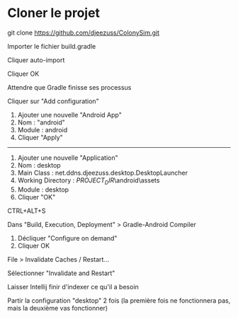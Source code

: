 # Cloner le projet

git clone https://github.com/djeezuss/ColonySim.git

Importer le fichier build.gradle

Cliquer auto-import

Cliquer OK

Attendre que Gradle finisse ses processus

Cliquer sur "Add configuration"

1. Ajouter une nouvelle "Android App"
2. Nom    : "android"
3. Module : android
4. Cliquer "Apply"
---
1. Ajouter une nouvelle "Application"
2. Nom : desktop
3. Main Class : net.ddns.djeezuss.desktop.DesktopLauncher
4. Working Directory : $PROJECT_DIR$\android\assets
5. Module : desktop
6. Cliquer "OK"

CTRL+ALT+S

Dans "Build, Execution, Deployment" > Gradle-Android Compiler

1. Décliquer "Configure on demand"
2. Cliquer OK

File > Invalidate Caches / Restart...

Sélectionner "Invalidate and Restart"

Laisser Intellij finir d'indexer ce qu'il a besoin

Partir la configuration "desktop" 2 fois (la première fois ne fonctionnera pas, mais la deuxième vas fonctionner)

